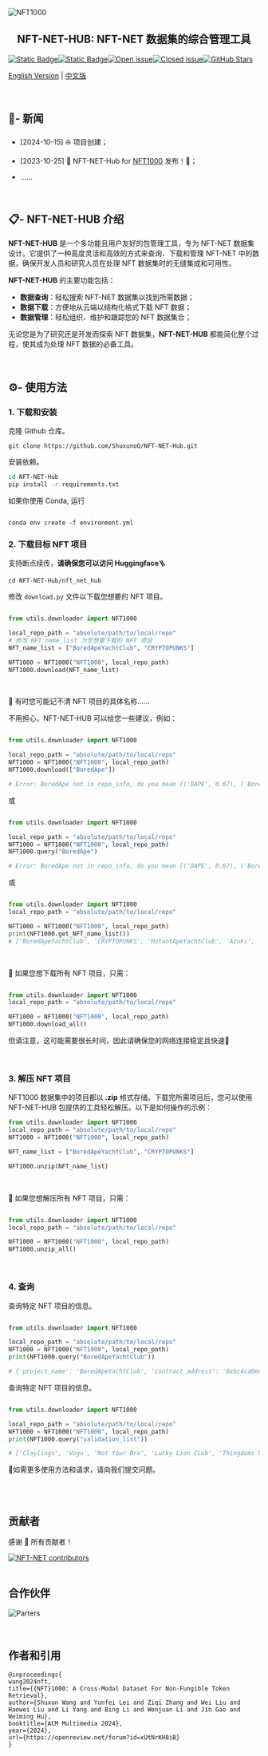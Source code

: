 ![NFT1000](assets/NFT_NET_HUB.png)

## <div align="center">NFT-NET-HUB: NFT-NET 数据集的综合管理工具</div>

[![Static Badge](https://img.shields.io/badge/%F0%9F%A4%97%20Huggingface-NFT%20NET-orange?style=flat&logoColor=%23FFD21E)](https://huggingface.co/datasets/shuxunoo/NFT-Net)[![Static Badge](https://img.shields.io/badge/arXiv-2402.16872%20-B31B1B?style=flat&logo=arxiv&link=https%3A%2F%2Farxiv.org%2Fabs%2F2402.16872)](https://arxiv.org/abs/2402.16872)[![Open issue](https://img.shields.io/github/issues/ShuxunoO/NFT-NET-Hub)](https://github.com/ShuxunoO/NFT-NET-Hub/issues)[![Closed issue](https://img.shields.io/github/issues-closed/ShuxunoO/NFT-NET-Hub)](https://github.com/ShuxunoO/NFT-NET-Hub/issues)[![GitHub Stars](https://img.shields.io/github/stars/ShuxunoO/NFT-NET-HUB?style=social)](https://github.com/ShuxunoO/NFT-NET-HUB)

[English Version](README.md) | [中文版](README_ZH.md)

<br>

## 🚀- 新闻

- [2024-10-15] ⛵ 项目创建；

- [2023-10-25] 🥳 NFT-NET-Hub for [NFT1000](https://huggingface.co/datasets/shuxunoo/NFT-Net/tree/main/NFT1000) 发布！🎉；

- ……

<br>

## 📋︎- NFT-NET-HUB 介绍

**NFT-NET-HUB** 是一个多功能且用户友好的包管理工具，专为 NFT-NET 数据集设计。它提供了一种高度灵活和高效的方式来查询、下载和管理 NFT-NET 中的数据，确保开发人员和研究人员在处理 NFT 数据集时的无缝集成和可用性。

**NFT-NET-HUB** 的主要功能包括：

- **数据查询**：轻松搜索 NFT-NET 数据集以找到所需数据；
- **数据下载**：方便地从云端以结构化格式下载 NFT 数据；
- **数据管理**：轻松组织、维护和跟踪您的 NFT 数据集合；

无论您是为了研究还是开发而探索 NFT 数据集，**NFT-NET-HUB** 都能简化整个过程，使其成为处理 NFT 数据的必备工具。

<br>

## ⚙- 使用方法

### 1. 下载和安装

克隆 Github 仓库。

   ```git
   git clone https://github.com/ShuxunoO/NFT-NET-Hub.git
   ```

安装依赖。
       
```bash
cd NFT-NET-Hub
pip install -r requirements.txt
```

如果你使用 Conda, 运行
```

conda env create -f environment.yml

```


### 2. 下载目标 NFT 项目

支持断点续传，**请确保您可以访问 Huggingface**🪜

```
cd NFT-NET-Hub/nft_net_hub
```

修改 `download.py` 文件以下载您想要的 NFT 项目。
<br>

   ```python
   
   from utils.downloader import NFT1000
   
   local_repo_path = "absolute/path/to/local/repo"
   # 修改 NFT_name_list 为您想要下载的 NFT 项目
   NFT_name_list = ["BoredApeYachtClub", "CRYPTOPUNKS"]
   
   NFT1000 = NFT1000("NFT1000", local_repo_path)
   NFT1000.download(NFT_name_list)
   
   ```

   <br>

   🤔 有时您可能记不清 NFT 项目的具体名称……

   不用担心，NFT-NET-HUB 可以给您一些建议，例如：

   ```python
   
   from utils.downloader import NFT1000
   
   local_repo_path = "absolute/path/to/local/repo"
   NFT1000 = NFT1000("NFT1000", local_repo_path)
   NFT1000.download(["BoredApe"])
   
   # Error: BoredApe not in repo_info, do you mean [('DAPE', 0.67), ('BoredApeYachtClub', 0.64), ('BoredApeKennelClub', 0.62)]?
   
   ```

   或

   ```python
   
   from utils.downloader import NFT1000
   
   local_repo_path = "absolute/path/to/local/repo"
   NFT1000 = NFT1000("NFT1000", local_repo_path)
   NFT1000.query("BoredApe")
   
   # Error: BoredApe not in repo_info, do you mean [('DAPE', 0.67), ('BoredApeYachtClub', 0.64), ('BoredApeKennelClub', 0.62)]?
   
   ```

   或

   ```python
   
   from utils.downloader import NFT1000
   local_repo_path = "absolute/path/to/local/repo"
   
   NFT1000 = NFT1000("NFT1000", local_repo_path)
   print(NFT1000.get_NFT_name_list())
   # ['BoredApeYachtClub', 'CRYPTOPUNKS', 'MutantApeYachtClub', 'Azuki', 'CloneX', 'Moonbirds', 'Doodles',……]
   
   ```

<br>

👋 如果您想下载所有 NFT 项目，只需：
   ```python
   
   from utils.downloader import NFT1000
   local_repo_path = "absolute/path/to/local/repo"
   
   NFT1000 = NFT1000("NFT1000", local_repo_path)
   NFT1000.download_all()
   
   ```

但请注意，这可能需要很长时间，因此请确保您的网络连接稳定且快速🚀

<br>

### 3. 解压 NFT 项目

NFT1000 数据集中的项目都以 **.zip** 格式存储。下载完所需项目后，您可以使用 NFT-NET-HUB 包提供的工具轻松解压。以下是如何操作的示例：

```python
from utils.downloader import NFT1000
local_repo_path = "absolute/path/to/local/repo"
NFT1000 = NFT1000("NFT1000", local_repo_path)

NFT_name_list = ["BoredApeYachtClub", "CRYPTOPUNKS"]

NFT1000.unzip(NFT_name_list)
```

<br>

👋 如果您想解压所有 NFT 项目，只需：

```python

from utils.downloader import NFT1000
local_repo_path = "absolute/path/to/local/repo"

NFT1000 = NFT1000("NFT1000", local_repo_path)
NFT1000.unzip_all()

```

<br>

### 4. 查询

查询特定 NFT 项目的信息。

   ```python
   
   from utils.downloader import NFT1000
   
   local_repo_path = "absolute/path/to/local/repo"
   NFT1000 = NFT1000("NFT1000", local_repo_path)
   print(NFT1000.query("BoredApeYachtClub"))
   
   # {'project_name': 'BoredApeYachtClub', 'contract_address': '0xbc4ca0eda7647a8ab7c2061c2e118a18a936f13d', 'total_supply': 10000, 'actual_collected_quantity': 10000, 'description': 'The [Bored Ape Yacht Club](https://boredapeyachtclub.com/) NFTs are a collection of 10,000 unique Bored Ape Non Fungible Tokens. A Bored Ape serves as your access to the Yacht Club, and gives access to many members-only features, the first of which is access to THE BATHROOM, a collaborative graffiti board. BAYC is one of many NFT collections by Yuga Labs and has quickly become a cultural phenomenon. ', 'official_url': 'http://www.boredapeyachtclub.com/', 'opensea_url': 'https://opensea.io/collection/boredapeyachtclub', 'checksum_sha256': 'ea1355ed1644a1c8d23b9cd1e5797570af9594c6a331223ae4f55ae9d13805b2'}
   
   ```

查询特定 NFT 项目的信息。

   ```python
   
   from utils.downloader import NFT1000
   
   local_repo_path = "absolute/path/to/local/repo"
   NFT1000 = NFT1000("NFT1000", local_repo_path)
   print(NFT1000.query("validation_list"))
   
   # ['Claylings', 'Vogu', 'Not Your Bro', 'Lucky Lion CLub', 'Thingdoms NFT Official', 'Infinity Frogs', 'Los Muertos', 'Pop Art Cats', 'CryptoZombiez', 'Lonely Frog Lambo Club', 'Untamed Elephants', 'Fluffy Polar Bears', 'Non Fungible Frens', 'MEGAMI', 'TCG World Dragons', 'E_Shell', 'Women Tribe', 'Isekai Meta', 'Alien Frens Evolution', 'CryptoPolz', 'Darkflex', 'LostSoulsSanctuary', 'Little Lemon Friends', 'TheWickedStallions', 'The Chimpsons', 'HAPE EXODUS', 'AlphieWhales', 'Lazy Ape Yacht Club', 'Tropical Turtles', 'Tribe Odyssey', 'OnChainBirds', 'Angry Boars', 'Fishy Fam', 'Angry Ape Army Evolution Collection', 'GOBLIN GRLZ', '0xApes', 'AuctionMintContract', 'Pixelated Llama', 'Rebel Seals', 'Mini Supers', 'mems', 'DIOs Genesis', 'HUGO x IO', 'Goopdoods', 'Bibiz', 'Queens+KingsAvatars', 'The Ninja Hideout', 'illogics', 'FoxFam', 'Crypto Bear Watch Club']
   
   ```

👋如需更多使用方法和请求，请向我们提交问题。

<br>
<br>

## 贡献者

感谢 🙏 所有贡献者！

<a href="https://github.com/ShuxunoO/NFT-Net/graphs/contributors">
<img src="https://contrib.rocks/image?repo=ShuxunoO/NFT-Net" alt="NFT-NET contributors"></a>

<br>
<br>

## 合作伙伴

![Parters](assets/Parter.png)

<br>

## 作者和引用

   ```
@inproceedings{
wang2024nft,
title={{NFT}1000: A Cross-Modal Dataset For Non-Fungible Token Retrieval},
author={Shuxun Wang and Yunfei Lei and Ziqi Zhang and Wei Liu and Haowei Liu and Li Yang and Bing Li and Wenjuan Li and Jin Gao and Weiming Hu},
booktitle={ACM Multimedia 2024},
year={2024},
url={https://openreview.net/forum?id=xUtNrKH8iB}
}

   ```
